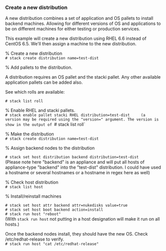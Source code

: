 ### Create a new distribution

A new distribution combines a set of application and OS pallets to install backend machines. Allowing for different versions of OS and applications to be on different machines for either testing or production services. 

This example will create a new distribution using RHEL 6.6 instead of CentOS 6.5. We'll then assign a machine to the new distribution.

% Create a new distribution  
`# stack create distribution name=test-dist`

% Add pallets to the distribution.

A distribution requires an OS pallet and the stacki pallet. Any other available application pallets can be added also.

See which rolls are available:

`# stack list roll`

% Enable RHEL and stacki pallets.    
`# stack enable pallet stacki RHEL distribution=test-dist    
(a version may be required using the "version=" argument. The version is show in the output of `# stack list roll`

% Make the distribution  
`# stack create distribution name=test-dist`

% Assign backend nodes to the distribution

`# stack set host distribution backend distribution=test-dist`  
(Please note here "backend" is an appliance and will put all hosts of appliance-type "backend" into the "test-dist" distribution. I could have used a hostname or several hostnames or a hostname in regex here as well)

% Check host distribution  
`# stack list host`  

% Install/reinstall machines

`# stack set host attr backend attr=nukedisks value=true`  
`# stack set host boot backend action=install`  
`# stack run host "reboot"`  
(With `stack run host` not putting in a host designation will make it run on all hosts.)

Once the backend nodes install, they should have the new OS. Check /etc/redhat-release to verify.  
`# stack run host "cat /etc/redhat-release"`





